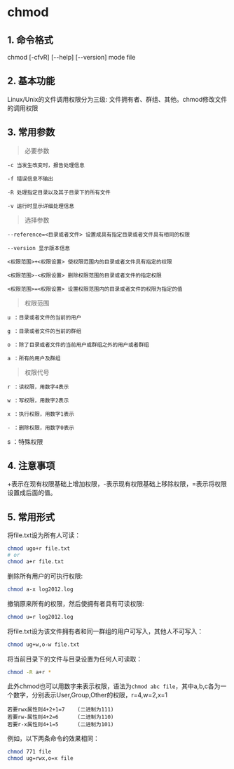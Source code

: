 # chmod

## 1. 命令格式

chmod [-cfvR] [--help] [--version] mode file

## 2. 基本功能

Linux/Unix的文件调用权限分为三级: 文件拥有者、群组、其他。chmod修改文件的调用权限

## 3. 常用参数

> 必要参数

```text
-c 当发生改变时，报告处理信息

-f 错误信息不输出

-R 处理指定目录以及其子目录下的所有文件

-v 运行时显示详细处理信息
```

> 选择参数

```text
--reference=<目录或者文件> 设置成具有指定目录或者文件具有相同的权限

--version 显示版本信息

<权限范围>+<权限设置> 使权限范围内的目录或者文件具有指定的权限

<权限范围>-<权限设置> 删除权限范围的目录或者文件的指定权限

<权限范围>=<权限设置> 设置权限范围内的目录或者文件的权限为指定的值
```

> 权限范围

```text
u ：目录或者文件的当前的用户

g ：目录或者文件的当前的群组

o ：除了目录或者文件的当前用户或群组之外的用户或者群组

a ：所有的用户及群组
```

> 权限代号

```text
r ：读权限，用数字4表示

w ：写权限，用数字2表示

x ：执行权限，用数字1表示

- ：删除权限，用数字0表示
```

s ：特殊权限

## 4. 注意事项

+表示在现有权限基础上增加权限，-表示现有权限基础上移除权限，=表示将权限设置成后面的值。

## 5. 常用形式

将file.txt设为所有人可读：

```bash
chmod ugo+r file.txt
# or
chmod a+r file.txt
```

删除所有用户的可执行权限:

```bash
chmod a-x log2012.log
```

撤销原来所有的权限，然后使拥有者具有可读权限:

```bash
chmod u=r log2012.log
```

将file.txt设为该文件拥有者和同一群组的用户可写入，其他人不可写入：

```bash
chmod ug+w,o-w file.txt
```

将当前目录下的文件与目录设置为任何人可读取：

```bash
chmod -R a+r *
```

此外chmod也可以用数字来表示权限，语法为`chmod abc file`，其中a,b,c各为一个数字，分别表示User,Group,Other的权限，r=4,w=2,x=1

```text
若要rwx属性则4+2+1=7    (二进制为111)
若要rw-属性则4+2=6      (二进制为110)
若要r-x属性则4+1=5      (二进制为101)
```

例如，以下两条命令的效果相同：

```bash
chmod 771 file
chmod ug=rwx,o=x file
```
